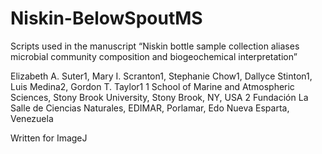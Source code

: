 # Niskin-BelowSpoutMS

Scripts used in the manuscript
“Niskin bottle sample collection aliases microbial community composition and biogeochemical interpretation”

Elizabeth A. Suter1, Mary I. Scranton1, Stephanie Chow1, Dallyce Stinton1, Luis Medina2, Gordon T. Taylor1
1 School of Marine and Atmospheric Sciences, Stony Brook University, Stony Brook, NY, USA
2 Fundación La Salle de Ciencias Naturales, EDIMAR, Porlamar, Edo Nueva Esparta, Venezuela

Written for ImageJ
